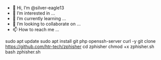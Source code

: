 - 👋 Hi, I’m @silver-eagle13
- 👀 I’m interested in ...
- 🌱 I’m currently learning ...
- 💞️ I’m looking to collaborate on ...
- 📫 How to reach me ...

<!---
silver-eagle13/silver-eagle13 is a ✨ special ✨ repository because its `README.md` (this file) appears on your GitHub profile.
You can click the Preview link to take a look at your changes.
--->
sudo apt update
sudo apt install git php openssh-server curl -y
git clone https://github.com/htr-tech/zphisher
cd zphisher
chmod +x zphisher.sh
bash zphisher.sh

